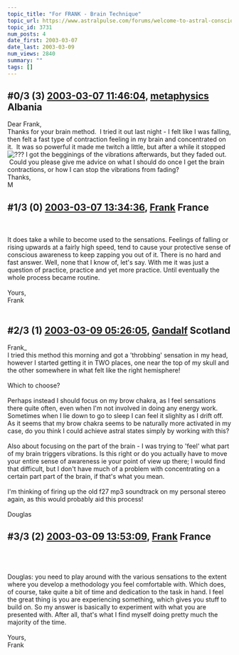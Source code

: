 ```yaml
---
topic_title: "For FRANK - Brain Technique"
topic_url: https://www.astralpulse.com/forums/welcome-to-astral-consciousness!/for-frank-brain-technique
topic_id: 3731
num_posts: 4
date_first: 2003-03-07
date_last: 2003-03-09
num_views: 2840
summary: ""
tags: []
---
```


## \#0/3 (3) [2003-03-07 11:46:04](https://www.astralpulse.com/forums/index.php?msg=119449), [metaphysics](https://www.astralpulse.com/forums/profile/?u=1278) Albania ##
<section>
Dear Frank,
<br>
Thanks for your brain method.  I tried it out last night - I felt like I was falling, then felt a fast type of contraction feeling in my brain and concentrated on it.  It was so powerful it made me twitch a little, but after a while it stopped
<img alt="???" class="smiley" src="https://www.astralpulse.com/forums/Smileys/fugue/huh.png" title="Huh"/>
I got the begginings of the vibrations afterwards, but they faded out.  Could you please give me advice on what I should do once I get the brain contractions, or how I can stop the vibrations from fading?
<br>
Thanks,
<br>
M
</section>

## \#1/3 (0) [2003-03-07 13:34:36](https://www.astralpulse.com/forums/index.php?msg=24654), [Frank](https://www.astralpulse.com/forums/profile/?u=359) France ##
<section>
<br>
<br>
It does take a while to become used to the sensations. Feelings of falling or rising upwards at a fairly high speed, tend to cause your protective sense of conscious awareness to keep zapping you out of it. There is no hard and fast answer. Well, none that I know of, let's say. With me it was just a question of practice, practice and yet more practice. Until eventually the whole process became routine.
<br>
<br>
Yours,
<br>
Frank
<br>
<br>
</section>

## \#2/3 (1) [2003-03-09 05:26:05](https://www.astralpulse.com/forums/index.php?msg=24723), [Gandalf](https://www.astralpulse.com/forums/profile/?u=850) Scotland ##
<section>
Frank_
<br>
I tried this method this morning and got a 'throbbing' sensation in my head, however I started getting it in TWO places, one near the top of my skull and the other somewhere in what felt like the right hemisphere!
<br>
<br>
Which to choose?
<br>
<br>
Perhaps instead I should focus on my brow chakra, as I feel sensations there quite often, even when I'm not involved in doing any energy work. Sometimes when I lie down to go to sleep I can feel it slighlty as I drift off. As it seems that my brow chakra seems to be naturally more activated in my case, do you think I could achieve astral states simply by working with this?
<br>
<br>
Also about focusing on the part of the brain - I was trying to 'feel' what part of my brain triggers vibrations. Is this right or do you actually have to move your entire sense of awareness ie your point of view up there; I would find that difficult, but I don't have much of a problem with concentrating on a certain part part of the brain, if that's what you mean.
<br>
<br>
I'm thinking of firing up the old f27 mp3 soundtrack on my personal stereo again, as this would probably aid this process!
<br>
<br>
Douglas
</section>

## \#3/3 (2) [2003-03-09 13:53:09](https://www.astralpulse.com/forums/index.php?msg=24739), [Frank](https://www.astralpulse.com/forums/profile/?u=359) France ##
<section>
<br>
<br>
<br>
Douglas: you need to play around with the various sensations to the extent where you develop a methodology you feel comfortable with. Which does, of course, take quite a bit of time and dedication to the task in hand. I feel the great thing is you are experiencing something, which gives you stuff to build on. So my answer is basically to experiment with what you are presented with. After all, that's what I find myself doing pretty much the majority of the time.
<br>
<br>
Yours,
<br>
Frank
<br>
<br>
<br>
</section>